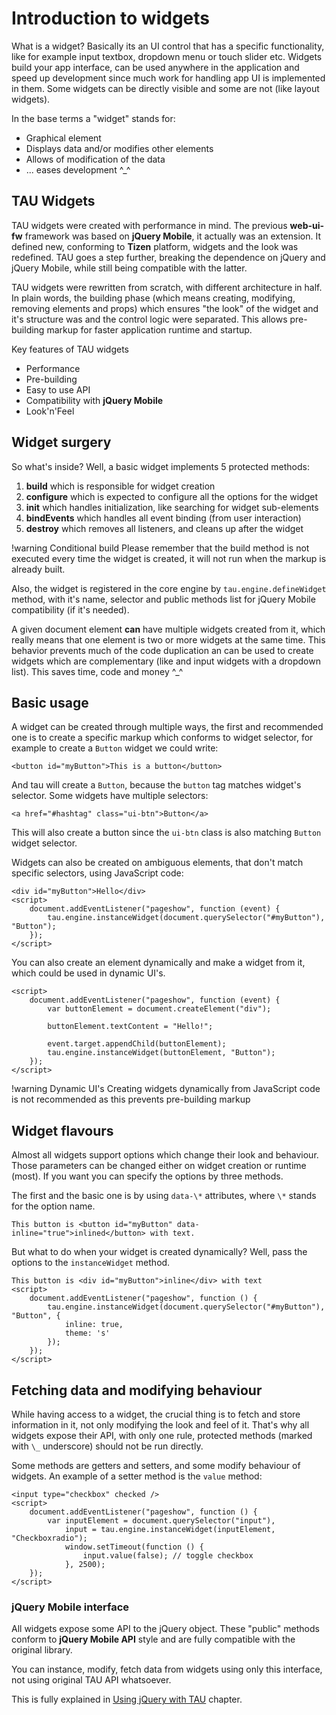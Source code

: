 # Introduction to widgets

What is a widget? Basically its an UI control that has a specific functionality, like
for example input textbox, dropdown menu or touch slider etc. Widgets build your app
interface, can be used anywhere in the application and speed up development since much
work for handling app UI is implemented in them. Some widgets can be directly visible
and some are not (like layout widgets).

In the base terms a "widget" stands for:
* Graphical element
* Displays data and/or modifies other elements
* Allows of modification of the data
* ... eases development ^\_^

## TAU Widgets

TAU widgets were created with performance in mind. The previous **web-ui-fw** framework was
based on **jQuery Mobile**, it actually was an extension. It defined new, conforming to
**Tizen** platform, widgets and the look was redefined. TAU goes a step further, breaking
the dependence on jQuery and jQuery Mobile, while still being compatible with the latter.

TAU widgets were rewritten from scratch, with different architecture in half. In plain
words, the building phase (which means creating, modifying, removing elements and props)
which ensures "the look" of the widget and it's structure was and the control logic were
separated. This allows pre-building markup for faster application runtime and startup.

Key features of TAU widgets
* Performance
* Pre-building
* Easy to use API
* Compatibility with **jQuery Mobile**
* Look'n'Feel

## Widget surgery

So what's inside? Well, a basic widget implements 5 protected methods:
1. **build** which is responsible for widget creation
2. **configure** which is expected to configure all the options for the widget
3. **init** which handles initialization, like searching for widget sub-elements
4. **bindEvents** which handles all event binding (from user interaction)
5. **destroy** which removes all listeners, and cleans up after the widget

!warning
Conditional build
Please remember that the build method is not executed every time the widget is created,
it will not run when the markup is already built.

Also, the widget is registered in the core engine by `tau.engine.defineWidget` method,
with it's name, selector and public methods list for jQuery Mobile compatibility (if
it's needed).

A given document element **can** have multiple widgets created from it, which really means
that one element is two or more widgets at the same time. This behavior prevents much
of the code duplication an can be used to create widgets which are complementary (like
and input widgets with a dropdown list). This saves time, code and money ^\_^

## Basic usage

A widget can be created through multiple ways, the first and recommended one is to create
a specific markup which conforms to widget selector, for example to create a `Button`
widget we could write:

```mobile
<button id="myButton">This is a button</button>
```

And tau will create a `Button`, because the `button` tag matches widget's selector.
Some widgets have multiple selectors:

```wearable
<a href="#hashtag" class="ui-btn">Button</a>
```

This will also create a button since the `ui-btn` class is also matching `Button` widget
selector.

Widgets can also be created on ambiguous elements, that don't match specific selectors,
using JavaScript code:

```mobile
<div id="myButton">Hello</div>
<script>
	document.addEventListener("pageshow", function (event) {
		tau.engine.instanceWidget(document.querySelector("#myButton"), "Button");
	});
</script>
```

You can also create an element dynamically and make a widget from it, which could be
used in dynamic UI's.

```mobile
<script>
	document.addEventListener("pageshow", function (event) {
		var buttonElement = document.createElement("div");

		buttonElement.textContent = "Hello!";

		event.target.appendChild(buttonElement);
		tau.engine.instanceWidget(buttonElement, "Button");
	});
</script>
```

!warning
Dynamic UI's
Creating widgets dynamically from JavaScript code is not recommended as this prevents pre-building markup

## Widget flavours

Almost all widgets support options which change their look and behaviour. Those parameters
can be changed either on widget creation or runtime (most). If you want you can specify
the options by three methods.

The first and the basic one is by using `data-\*` attributes, where `\*` stands for
the option name.

```mobile
This button is <button id="myButton" data-inline="true">inlined</button> with text.
```

But what to do when your widget is created dynamically? Well, pass the options to the
`instanceWidget` method.

```mobile
This button is <div id="myButton">inline</div> with text
<script>
	document.addEventListener("pageshow", function () {
		tau.engine.instanceWidget(document.querySelector("#myButton"), "Button", {
			inline: true,
			theme: 's'
		});
	});
</script>
```

## Fetching data and modifying behaviour

While having access to a widget, the crucial thing is to fetch and store information
in it, not only modifying the look and feel of it. That's why all widgets expose their
API, with only one rule, protected methods (marked with `\_` underscore) should not be
run directly.

Some methods are getters and setters, and some modify behaviour of widgets. An example
of a setter method is the `value` method:

```mobile
<input type="checkbox" checked />
<script>
	document.addEventListener("pageshow", function () {
		var inputElement = document.querySelector("input"),
			input = tau.engine.instanceWidget(inputElement, "Checkboxradio");
			window.setTimeout(function () {
				input.value(false); // toggle checkbox
			}, 2500);
	});
</script>
```

### jQuery Mobile interface

All widgets expose some API to the jQuery object. These "public" methods conform to
**jQuery Mobile API** style and are fully compatible with the original library.

You can instance, modify, fetch data from widgets using only this interface, not using
original TAU API whatsoever.

This is fully explained in [Using jQuery with TAU](using_jquery_with_tau.html) chapter.
